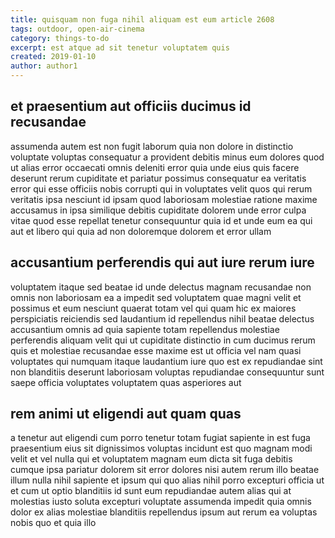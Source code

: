 ```yaml
---
title: quisquam non fuga nihil aliquam est eum article 2608
tags: outdoor, open-air-cinema
category: things-to-do
excerpt: est atque ad sit tenetur voluptatem quis
created: 2019-01-10
author: author1
---
```


## et praesentium aut officiis ducimus id recusandae

assumenda autem est non fugit laborum quia non dolore in distinctio voluptate voluptas consequatur a provident debitis minus eum dolores quod ut alias error occaecati omnis deleniti error quia unde eius quis facere deserunt rerum cupiditate et pariatur possimus consequatur ea veritatis error qui esse officiis nobis corrupti qui in voluptates velit quos qui rerum veritatis ipsa nesciunt id ipsam quod laboriosam molestiae ratione maxime accusamus in ipsa similique debitis cupiditate dolorem unde error culpa vitae quod esse repellat tenetur consequuntur quia id et unde eum ea qui aut et libero qui quia ad non doloremque dolorem et error ullam

## accusantium perferendis qui aut iure rerum iure

voluptatem itaque sed beatae id unde delectus magnam recusandae non omnis non laboriosam ea a impedit sed voluptatem quae magni velit et possimus et eum nesciunt quaerat totam vel qui quam hic ex maiores perspiciatis reiciendis sed laudantium id repellendus nihil beatae delectus accusantium omnis ad quia sapiente totam repellendus molestiae perferendis aliquam velit qui ut cupiditate distinctio in cum ducimus rerum quis et molestiae recusandae esse maxime est ut officia vel nam quasi voluptates qui numquam itaque laudantium iure quo est ex repudiandae sint non blanditiis deserunt laboriosam voluptas repudiandae consequuntur sunt saepe officia voluptates voluptatem quas asperiores aut

## rem animi ut eligendi aut quam quas

a tenetur aut eligendi cum porro tenetur totam fugiat sapiente in est fuga praesentium eius sit dignissimos voluptas incidunt est quo magnam modi velit et vel nulla qui et voluptatem magnam eum dicta sit fuga debitis cumque ipsa pariatur dolorem sit error dolores nisi autem rerum illo beatae illum nulla nihil sapiente et ipsum qui quo alias nihil porro excepturi officia ut et cum ut optio blanditiis id sunt eum repudiandae autem alias qui at molestias iusto soluta excepturi voluptate assumenda impedit quia omnis dolor ex alias molestiae blanditiis repellendus ipsum aut rerum ea voluptas nobis quo et quia illo
